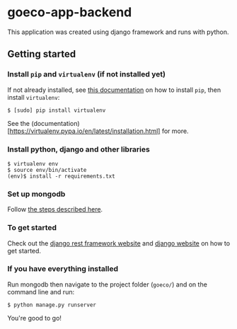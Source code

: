 # goeco-app-backend
This application was created using django framework and runs with python.

## Getting started

### Install `pip` and `virtualenv` (if not installed yet)
If not already installed, see [this documentation](http://pip.readthedocs.org/en/stable/installing/) on how to install `pip`, then install `virtualenv`:

    $ [sudo] pip install virtualenv

See the (documentation)[https://virtualenv.pypa.io/en/latest/installation.html] for more.

### Install python, django and other libraries

    $ virtualenv env
    $ source env/bin/activate
    (env)$ install -r requirements.txt

### Set up mongodb
Follow [the steps described here](http://docs.mongodb.org/manual/tutorial/#installation).

### To get started

Check out the [django rest framework website](http://www.django-rest-framework.org/) and [django website](https://www.djangoproject.com/start/) on how to get started.

### If you have everything installed

Run mongodb then navigate to the project folder (`goeco/`) and on the command line and run:

    $ python manage.py runserver

You're good to go!
